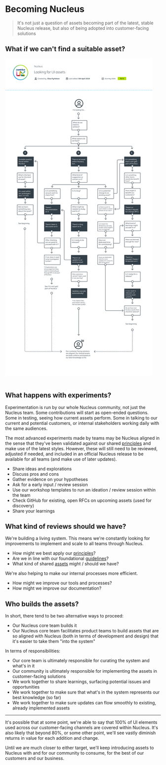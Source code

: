 # Becoming Nucleus

> It's not just a question of assets becoming part of the latest, stable Nucleus release, but also of being adopted into customer-facing solutions

## What if we can't find a suitable asset?

<img src="/assets/nucleus-funnel.png" alt="Nucleus funnel" />
<br>
<br>

## What happens with experiments?

Experimentation is run by our whole Nucleus community, not just the Nucleus team. Some contributions will start as open-ended questions. Some in testing, seeing how current assets perform. Some in talking to our current and potential customers, or internal stakeholders working daily with the same audiences.

The most advanced experiments made by teams may be Nucleus aligned in the sense that they've been validated against our shared [principles](https://centrica.frontify.com/r/H8d45JWTxNGZdp-L1DGMpJa5LWf4NNGRpNPa7DEzmvM,) and make use of the latest styles. However, these will still need to be reviewed, adjusted if needed, and included in an official Nucleus release to be available for all teams (and make use of later updates).

- Share ideas and explorations
- Discuss pros and cons
- Gather evidence on your hypotheses
- Ask for a early input / review session
- Use our workshop templates to run an ideation / review session within the team
- Check GitHub for existing, open RFCs on upcoming assets (used for discovery)
- Share your learnings

## What kind of reviews should we have?

We're building a living system. This means we're constantly looking for improvements to implement and scale to all teams through Nucleus.

- How might we best apply our [principles](https://centrica.frontify.com/r/_QvqaUItgk_o3lMszTVrg9wsLBvmqP741OEGFwMVmTg,)?
- Are we in line with our foundational [guidelines](https://centrica.frontify.com/r/9oId0Uau-QEr414m5h45_GU6MzIuoBXGQdygVmsYCCo,)?
- What kind of shared [assets](https://centrica.frontify.com/r/_QvqaUItgk_o3lMszTVrg9wsLBvmqP741OEGFwMVmTg,) might / should we have?

We're also helping to make our internal processes more efficient.

- How might we improve our tools and processes?
- How might we improve our documentation?

## Who builds the assets?

In short, there tend to be two alternative ways to proceed:

- Our Nucleus core team builds it
- Our Nucleus core team facilitates product teams to build assets that are so aligned with Nucleus (both in terms of development and design) that it's easier to take them "into the system"

In terms of responsibilities:

- Our core team is ultimately responsible for curating the system and what's in it
- Our community is ultimately responsible for implementing the assets in customer-facing solutions
- We work together to share learnings, surfacing potential issues and opportunities
- We work together to make sure that what's in the system represents our best knowledge (so far)
- We work together to make sure updates can flow smoothly to existing, already implemented assets

---

It's possible that at some point, we're able to say that 100% of UI elements used across our customer-facing channels are covered within Nucleus. It's also likely that beyond 80%, or some other point, we'll see vastly diminish returns in value for each addition and change.

Until we are much closer to either target, we'll keep introducing assets to Nucleus with and for our community to consume, for the best of our customers and our business.
